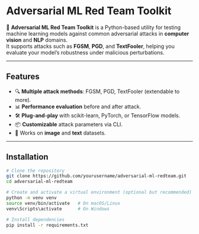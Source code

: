 # Adversarial ML Red Team Toolkit

🧠 **Adversarial ML Red Team Toolkit** is a Python-based utility for testing machine learning models against common adversarial attacks in **computer vision** and **NLP** domains.  
It supports attacks such as **FGSM**, **PGD**, and **TextFooler**, helping you evaluate your model’s robustness under malicious perturbations.

---

## Features

- 🔍 **Multiple attack methods**: FGSM, PGD, TextFooler (extendable to more).
- 📊 **Performance evaluation** before and after attack.
- 🛠 **Plug-and-play** with scikit-learn, PyTorch, or TensorFlow models.
- 📦 **Customizable** attack parameters via CLI.
- 🧪 Works on **image** and **text** datasets.

---

## Installation

```bash
# Clone the repository
git clone https://github.com/yourusername/adversarial-ml-redteam.git
cd adversarial-ml-redteam

# Create and activate a virtual environment (optional but recommended)
python -m venv venv
source venv/bin/activate   # On macOS/Linux
venv\Scripts\activate      # On Windows

# Install dependencies
pip install -r requirements.txt
